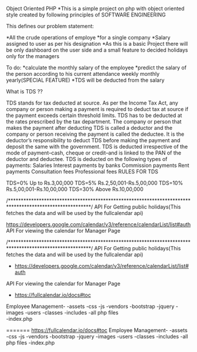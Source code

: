 Object Oriented PHP *This is a simple project on php with object oriented style created by following principles of SOFTWARE ENGINEERING

This defines our problem statement:

*All the crude operations of employe *for a single company *Salary assigned to user as per his designation *As this is a basic Project there will be only dashboard on the user side and a small feature to decided holidays only for the managers

To do: *calculate the monthly salary of the employee *predict the salary of the person according to his current attendance weekly monthly yearly(SPECIAL FEATURE) *TDS will be deducted from the salary

What is TDS ??

TDS stands for tax deducted at source. As per the Income Tax Act, any company or person making a payment is required to deduct tax at source if the payment exceeds certain threshold limits. TDS has to be deducted at the rates prescribed by the tax department. The company or person that makes the payment after deducting TDS is called a deductor and the company or person receiving the payment is called the deductee. It is the deductor’s responsibility to deduct TDS before making the payment and deposit the same with the government. TDS is deducted irrespective of the mode of payment–cash, cheque or credit–and is linked to the PAN of the deductor and deductee. TDS is deducted on the following types of payments: Salaries Interest payments by banks Commission payments Rent payments Consultation fees Professional fees RULES FOR TDS

TDS=0% Up to Rs.3,00,000 TDS=5% Rs.2,50,001-Rs.5,00,000 TDS=10% Rs.5,00,001-Rs.10,00,000 TDS=30% Above Rs.10,00,000

/********************************************************************************************************/ API For Getting public holidays(This fetches the data and will be used by the fullcalendar api)

https://developers.google.com/calendar/v3/reference/calendarList/list#auth
API For viewing the calendar for Manager Page




 
/********************************************************************************************************/
API For Getting public holidays(This fetches the data and will be used by the fullcalendar api)
- https://developers.google.com/calendar/v3/reference/calendarList/list#auth

API For viewing the calendar for Manager Page
- https://fullcalendar.io/docs#toc


Employee Management-
	-assets
		-css
		-js
		-vendors
			-bootstrap
			-jquery
		-images
			-users
	-classes
-includes
-all php files		
-index.php

=======
https://fullcalendar.io/docs#toc
Employee Management- -assets -css -js -vendors -bootstrap -jquery -images -users -classes -includes -all php files -index.php

